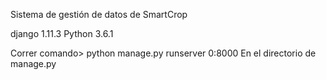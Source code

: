 Sistema de gestión de datos de SmartCrop

django 1.11.3
Python 3.6.1

Correr comando> python manage.py runserver 0:8000
En el directorio de manage.py

